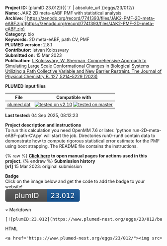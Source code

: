 **Project ID:** [plumID:23.012]({{ '/' | absolute_url }}eggs/23/012/)  
**Name:**  JAK2 2D meta-eABF PMF with statistical analysis  
**Archive:** [ https://zenodo.org/record/7741393/files/JAK2-PMF-2D-meta-eABF.zip](https://zenodo.org/record/7741393/files/JAK2-PMF-2D-meta-eABF.zip)  
**Category:**  bio  
**Keywords:**  2D meta-eABF, path CV, PMF  
**PLUMED version:**  2.8.1  
**Contributor:**  Istvan Kolossvary  
**Submitted on:** 15 Mar 2023  
**Publication:** [I. Kolossváry, W. Sherman, Comprehensive Approach to Simulating Large Scale Conformational Changes in Biological Systems Utilizing a Path Collective Variable and New Barrier Restraint. The Journal of Physical Chemistry B. 127, 5214–5229 (2023)](http://dx.doi.org/10.1021/acs.jpcb.3c02028)  
  
**PLUMED input files**  
  
| File     | Compatible with |  
|:--------:|:--------:|  
| [plumed.dat](./data/plumed.dat.md) |  [![tested on v2.10](https://img.shields.io/badge/v2.10-passing-green.svg)](data/plumed.dat.plumed.stderr) [![tested on master](https://img.shields.io/badge/master-passing-green.svg)](data/plumed.dat.plumed_master.stderr) |  
  
**Last tested:**  04 Sep 2025, 08:12:23
  
**Project description and instructions**  
To run this calculation you need OpenMM 7.6 or later. 'python run-2D-meta-eABF-path-CV.py' will start the job. Directories run0-run9 contain data to demonstrate how to compute rigorous statistical error estimate for the PMF using boot strapping. The README file contains the instructions.
  
{% raw %}
<b><a href="https://www.plumed.org/doc-master/user-doc/html/actionlist/?actions=METAD,FLUSH,PRINT,UPPER_WALLS,CUSTOM,BIASVALUE,DRR,PATHMSD,LOWER_WALLS" target="_blank">Click here</a> to open manual pages for actions used in this project.</b>
{% endraw %}
**Submission history**  
**[v1]** 15 Mar 2023: original submission  
  
**Badge**  
Click on the image below and get the code to add the badge to your website!  
<img src="./badge.svg" alt="plumeDnest:23.012" id="myBtn" class="badge">
<div id="myModal" class="modal">
  <div class="modal-content">
    <span class="close">&times;</span>
    Markdown<pre>[![plumID:23.012](https://www.plumed-nest.org/eggs/23/012/badge.svg)](https://www.plumed-nest.org/eggs/23/012/)</pre>
    HTML<pre>&lt;a href="https://www.plumed-nest.org/eggs/23/012/"&gt;&lt;img src="https://www.plumed-nest.org/eggs/23/012/badge.svg" alt="plumID:23.012"&gt;&lt;/a&gt;</pre>
  </div>
</div>
